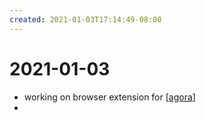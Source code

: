 ```yaml
---
created: 2021-01-03T17:14:49-08:00
---
```


# 2021-01-03

* working on browser extension for [[agora]]
*

[//begin]: # "Autogenerated link references for markdown compatibility"
[agora]: agora.md "agora"
[//end]: # "Autogenerated link references"

